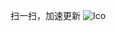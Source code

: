  扫一扫，加速更新
![Ico](https://github.com/YueChan/Live/assets/10445218/2a934e2d-bd1c-4397-b698-fced435ce06b)
